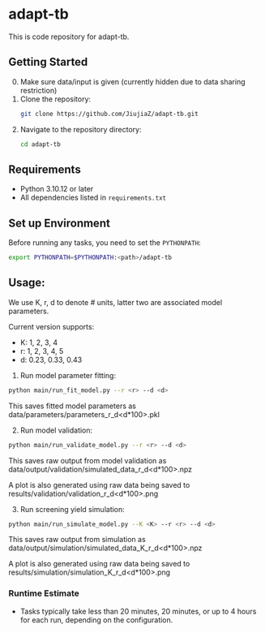 # adapt-tb
This is code repository for adapt-tb.

## Getting Started
0. Make sure data/input is given (currently hidden due to data sharing restriction)
1. Clone the repository:
   ```bash
   git clone https://github.com/JiujiaZ/adapt-tb.git
   ```
2. Navigate to the repository directory:
   ```bash
   cd adapt-tb
   ```
## Requirements
- Python 3.10.12 or later
- All dependencies listed in `requirements.txt`

## Set up Environment

Before running any tasks, you need to set the `PYTHONPATH`:
```bash
export PYTHONPATH=$PYTHONPATH:<path>/adapt-tb
````
## Usage:
We use K, r, d to denote # units, latter two are associated model parameters.

Current version supports:
- K: 1, 2, 3, 4
- r: 1, 2, 3, 4, 5
- d: 0.23, 0.33, 0.43
                        
1. Run model parameter fitting:
  ``` bash
  python main/run_fit_model.py --r <r> --d <d>
  ```
This saves fitted model parameters as data/parameters/parameters_r<r>_d<d*100>.pkl

2. Run model validation:
  ``` bash
  python main/run_validate_model.py --r <r> --d <d>
  ```
This saves raw output from model validation as data/output/validation/simulated_data_r<r>_d<d*100>.npz

A plot is also generated using raw data being saved to results/validation/validation_r<r>_d<d*100>.png

3. Run screening yield simulation:
  ``` bash
  python main/run_simulate_model.py --K <K> --r <r> --d <d>
  ```
This saves raw output from simulation as data/output/simulation/simulated_data_K<K>_r<r>_d<d*100>.npz

A plot is also generated using raw data being saved to results/simulation/simulation_K<K>_r<r>_d<d*100>.png

### Runtime Estimate
- Tasks typically take less than 20 minutes, 20 minutes, or up to 4 hours for each run, depending on the configuration.

